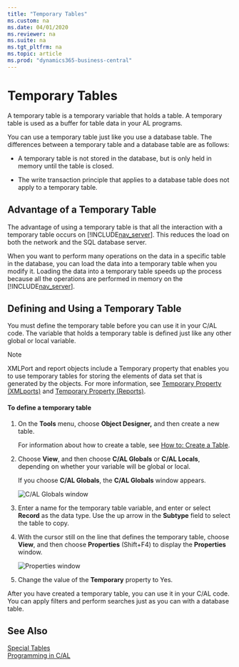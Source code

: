 ```yaml
---
title: "Temporary Tables"
ms.custom: na
ms.date: 04/01/2020
ms.reviewer: na
ms.suite: na
ms.tgt_pltfrm: na
ms.topic: article
ms.prod: "dynamics365-business-central"
---
```


# Temporary Tables
A temporary table is a temporary variable that holds a table. A temporary table is used as a buffer for table data in your AL programs.  

 You can use a temporary table just like you use a database table. The differences between a temporary table and a database table are as follows:  

-   A temporary table is not stored in the database, but is only held in memory until the table is closed.  

-   The write transaction principle that applies to a database table does not apply to a temporary table.  

## Advantage of a Temporary Table  
 The advantage of using a temporary table is that all the interaction with a temporary table occurs on [!INCLUDE[nav_server](includes/nav_server_md.md)]. This reduces the load on both the network and the SQL database server.  

 When you want to perform many operations on the data in a specific table in the database, you can load the data into a temporary table when you modify it. Loading the data into a temporary table speeds up the process because all the operations are performed in memory on the [!INCLUDE[nav_server](includes/nav_server_md.md)].  

## Defining and Using a Temporary Table  
 You must define the temporary table before you can use it in your C/AL code. The variable that holds a temporary table is defined just like any other global or local variable.  

> [!NOTE]  
>  XMLPort and report objects include a Temporary property that enables you to use temporary tables for storing the elements of data set that is generated by the objects. For more information, see [Temporary Property \(XMLports\)](Temporary-Property--XMLports-.md) and [Temporary Property \(Reports\)](Temporary-Property--Reports-.md).  

#### To define a temporary table  

1.  On the **Tools** menu, choose **Object Designer,** and then create a new table.  

     For information about how to create a table, see [How to: Create a Table](How-to--Create-a-Table.md).  

2.  Choose **View**, and then choose **C/AL Globals** or **C/AL Locals**, depending on whether your variable will be global or local.  

     If you choose **C/AL Globals**, the **C/AL Globals** window appears.  

     ![C&#47;AL Globals window](media/NAV_ADG_8_Table_31.png "NAV\_ADG\_8\_Table\_31")  

3.  Enter a name for the temporary table variable, and enter or select **Record** as the data type. Use the up arrow in the **Subtype** field to select the table to copy.  

4.  With the cursor still on the line that defines the temporary table, choose **View**, and then choose **Properties** \(Shift+F4\) to display the **Properties** window.  

     ![Properties window](media/NAV_ADG_8_Table_32.png "NAV\_ADG\_8\_Table\_32")  

5.  Change the value of the **Temporary** property to Yes.  

 After you have created a temporary table, you can use it in your C/AL code. You can apply filters and perform searches just as you can with a database table.  

## See Also  
 [Special Tables](Special-Tables.md)   
 [Programming in C/AL](Programming-in-C-AL.md)
